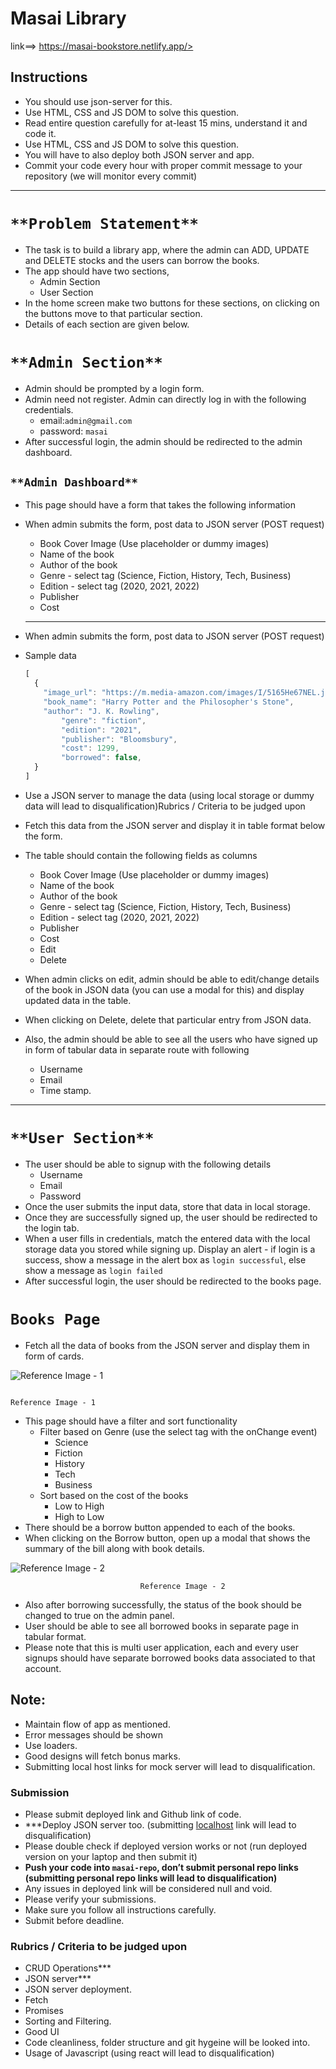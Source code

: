 # Masai Library

  link==> https://masai-bookstore.netlify.app/>

## Instructions

- You should use json-server for this.
- Use HTML, CSS and JS DOM to solve this question.
- Read entire question carefully for at-least 15 mins, understand it and code it.
- Use HTML, CSS and JS DOM to solve this question.
- You will have to also deploy both JSON server and app.
- Commit your code every hour with proper commit message to your repository (we will monitor every commit)

---

# `**Problem Statement**`

- The task is to build a library app, where the admin can ADD, UPDATE and DELETE stocks and the users can borrow the books.
- The app should have two sections,
    - Admin Section
    - User Section
- In the home screen make two buttons for these sections, on clicking on the buttons move to that particular section.
- Details of each section are given below.

# `**Admin Section**`

- Admin should be prompted by a login form.
- Admin need not register. Admin can directly log in with the following credentials.
    - email:`admin@gmail.com`
    - password: `masai`
- After successful login, the admin should be redirected to the admin dashboard.

## `**Admin Dashboard**`

- This page should have a form that takes the following information
- When admin submits the form, post data to JSON server (POST request)
    - Book Cover Image (Use placeholder or dummy images)
    - Name of the book
    - Author of the book
    - Genre -  select tag (Science, Fiction, History, Tech, Business)
    - Edition -  select tag (2020, 2021, 2022)
    - Publisher
    - Cost
    
    ---
    
- When admin submits the form, post data to JSON server (POST request)
- Sample data
    
    ```jsx
    [
      {
        "image_url": "https://m.media-amazon.com/images/I/5165He67NEL.jpg",
        "book_name": "Harry Potter and the Philosopher's Stone",
        "author": "J. K. Rowling",
    		"genre": "fiction",
    		"edition": "2021",
    		"publisher": "Bloomsbury",
    		"cost": 1299,
    		"borrowed": false,
      }
    ]
    ```
    

- Use a JSON server to manage the data (using local storage or dummy data will lead to disqualification)Rubrics / Criteria to be judged upon
- Fetch this data from the JSON server and display it in table format below the form.
- The table should contain the following fields as columns
    - Book Cover Image (Use placeholder or dummy images)
    - Name of the book
    - Author of the book
    - Genre -  select tag (Science, Fiction, History, Tech, Business)
    - Edition -  select tag (2020, 2021, 2022)
    - Publisher
    - Cost
    - Edit
    - Delete
- When admin clicks on edit, admin should be able to edit/change details of the book in JSON data (you can use a modal for this) and display updated data in the table.
- When clicking on Delete, delete that particular entry from JSON data.
- Also, the admin should be able to see all the users who have signed up in form of tabular data in separate route with following
    - Username
    - Email
    - Time stamp.

---

# `**User Section**`

- The user should be able to signup with the following details
    - Username
    - Email
    - Password
- Once the user submits the input data, store that data in local storage.
- Once they are successfully signed up, the user should be redirected to the login tab.
- When a user fills in credentials, match the entered data with the local storage data you stored while signing up. Display an alert - if login is a success, show a message in the alert box as `login successful`, else show a message as `login failed`
- After successful login, the user should be redirected to the books page.

# **`Books Page`**

- Fetch all the data of books from the JSON server and display them in form of cards.

![                                                                              Reference Image - 1](https://s3-us-west-2.amazonaws.com/secure.notion-static.com/89aba6b1-f43c-413a-8253-c790adae0b6f/Images/img2.png)

                                                                              Reference Image - 1

- This page should have a filter and sort functionality
    - Filter based on Genre (use the select tag with the onChange event)
        - Science
        - Fiction
        - History
        - Tech
        - Business
    - Sort based on the cost of the books
        - Low to High
        - High to Low
- There should be a borrow button appended to each of the books.
- When clicking on the Borrow button, open up a modal that shows the summary of the bill along with book details.

![                                 Reference Image - 2](https://s3-us-west-2.amazonaws.com/secure.notion-static.com/94a9f369-a758-4494-b027-cec53071af51/Images/img2.png)

                                 Reference Image - 2

- Also after borrowing successfully, the status of the book should be changed to true on the admin panel.
- User should be able to see all borrowed books in separate page in tabular format.
- Please note that this is multi user application, each and every user signups should have separate borrowed books data associated to that account.

## Note:

- Maintain flow of app as mentioned.
- Error messages should be shown
- Use loaders.
- Good designs will fetch bonus marks.
- Submitting local host links for mock server will lead to disqualification.

### Submission

- Please submit deployed link and Github link of code.
- ***Deploy JSON server too. (submitting [localhost](http://localhost) link will lead to disqualification)
- Please double check if deployed version works or not (run deployed version on your laptop and then submit it)
- **Push your code into `masai-repo`, don’t submit personal repo links (submitting personal repo links will lead to disqualification)**
- Any issues in deployed link will be considered null and void.
- Please verify your submissions.
- Make sure you follow all instructions carefully.
- Submit before deadline.

### Rubrics / Criteria to be judged upon

- CRUD Operations***
- JSON server***
- JSON server deployment.
- Fetch
- Promises
- Sorting and Filtering.
- Good UI
- Code cleanliness, folder structure and git hygeine will be looked into.
- Usage of Javascript (using react will lead to disqualification)